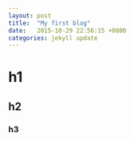 ```yaml
---
layout: post
title:  "My first blog"
date:   2015-10-29 22:56:15 +0800
categories: jekyll update
---
```



#  h1

##  h2

### h3
